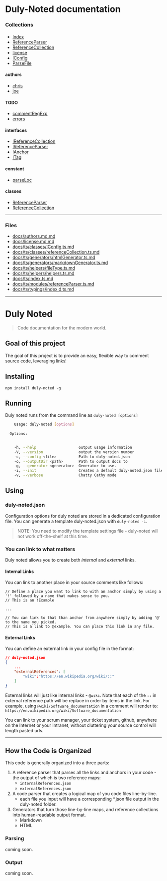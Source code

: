 # Duly-Noted documentation 
### Collections 

####  
* [Index](./ts/index.ts.md#Index) 
* [ReferenceParser](./ts/modules/referenceParser.ts.md#ReferenceParser) 
* [ReferenceCollection](./ts/classes/referenceCollection.ts.md#ReferenceCollection) 
* [license](./license.md.md#license) 
* [IConfig](./ts/classes/IConfig.ts.md#IConfig) 
* [ParseFile](./ts/modules/referenceParser.ts.md#ParseFile) 

#### authors 
* [chris](./authors.md.md#chris) 
* [joe](./authors.md.md#joe) 

#### TODO 
* [commentRegExp](./ts/classes/IConfig.ts.md#commentRegExp) 
* [errors](./ts/index.ts.md#errors) 

#### interfaces 
* [IReferenceCollection](./ts/classes/referenceCollection.ts.md#IReferenceCollection) 
* [IReferenceParser](./ts/modules/referenceParser.ts.md#IReferenceParser) 
* [IAnchor](./ts/classes/referenceCollection.ts.md#IAnchor) 
* [ITag](./ts/classes/referenceCollection.ts.md#ITag) 

#### constant 
* [parseLoc](./ts/modules/referenceParser.ts.md#parseLoc) 

#### classes 
* [ReferenceParser](./ts/modules/referenceParser.ts.md#ReferenceParser) 
* [ReferenceCollection](./ts/classes/referenceCollection.ts.md#ReferenceCollection) 

------------------------------ 

### Files 
* [docs/authors.md.md](docs/authors.md.md) 
* [docs/license.md.md](docs/license.md.md) 
* [docs/ts/classes/IConfig.ts.md](docs/ts/classes/IConfig.ts.md) 
* [docs/ts/classes/referenceCollection.ts.md](docs/ts/classes/referenceCollection.ts.md) 
* [docs/ts/generators/htmlGenerator.ts.md](docs/ts/generators/htmlGenerator.ts.md) 
* [docs/ts/generators/markdownGenerator.ts.md](docs/ts/generators/markdownGenerator.ts.md) 
* [docs/ts/helpers/fileType.ts.md](docs/ts/helpers/fileType.ts.md) 
* [docs/ts/helpers/helpers.ts.md](docs/ts/helpers/helpers.ts.md) 
* [docs/ts/index.ts.md](docs/ts/index.ts.md) 
* [docs/ts/modules/referenceParser.ts.md](docs/ts/modules/referenceParser.ts.md) 
* [docs/ts/typings/index.d.ts.md](docs/ts/typings/index.d.ts.md) 

------------------------------ 

# Duly Noted

> Code documentation for the modern world. 

## Goal of this project
The goal of this project is to provide an easy, flexible way to comment source code, leveraging links! 

## Installing
```
npm install duly-noted -g
```

## Running
Duly noted runs from the command line as `duly-noted [options]`
``` bash
    Usage: duly-noted [options]
 
  Options:

 
    -h, --help                   output usage information
    -V, --version                output the version number
    -c, --config <file>          Path to duly-noted.json
    -o, --outputDir <path>       Path to output docs to
    -g, --generator <generator>  Generator to use.
    -i, --init                   Creates a default duly-noted.json file
    -v, --verbose                Chatty Cathy mode
```

## Using

### duly-noted.json
Configuration options for duly noted are stored in a dedicated configuration file. You can generate a template duly-noted.json with `duly-noted -i`.
> NOTE: You need to modify the template settings file - duly-noted will not work off-the-shelf at this time.

### You can link to what matters
Duly noted allows you to create both *internal* and *external* links.

#### Internal Links
You can link to another place in your source comments like follows:

```
// Define a place you want to link to with an anchor simply by using a '!' followed by a name that makes sense to you. 
// This is an !Example

...

// You can link to that than anchor from anywhere simply by adding '@' to the name you picked. 
// This is a link to @example. You can place this link in any file.

```

#### External Links

You can define an external link in your config file in the format:

``` json
// duly-noted.json
{
    ...
    "externalReferences": [
        "wiki":"https://en.wikipedia.org/wiki/::"
    ]
}
```

External links will just like internal links - `@wiki`. Note that each of the `::` in external reference path will be replace in order by items in the link. 
For example, using  `@wiki/Software_documentation` in a comment will render to: `https://en.wikipedia.org/wiki/Software_documentation`

You can link to your scrum manager, your ticket system, github, anywhere on the Internet or your Intranet, without cluttering your source control will length pasted urls. 


________________________________

## How the Code is Organized

This code is generally organized into a three parts:
1. A reference parser that parses all the links and anchors in your code - the output of which is two reference maps:
    * `internalReferences.json`
    * `externalReferences.json`
2. A code parser that creates a logical map of you code files line-by-line.
    * each file you input will have a corresponding *.json file output in the duly-noted folder.  
3. Generators that turn those line-by-line maps, and reference collections into human-readable output format. 
    * Markdown 
    * HTML

### Parsing
coming soon. 

### Output
coming soon.